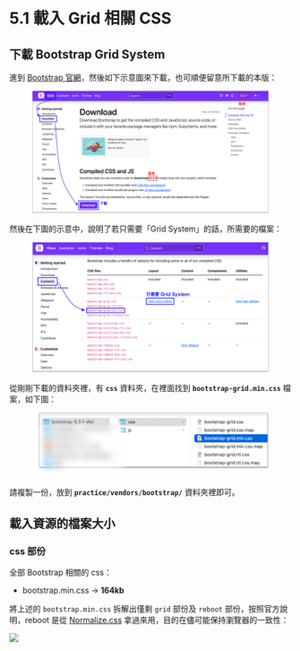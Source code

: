 # 5.1 載入 Grid 相關 CSS

## 下載 Bootstrap Grid System

進到 [Bootstrap 官網](https://getbootstrap.com/)，然後如下示意圖來下載，也可順便留意所下載的本版：

<figure><img src="../.gitbook/assets/bootstrap_download.png" alt=""><figcaption></figcaption></figure>

然後在下圖的示意中，說明了若只需要「Grid System」的話，所需要的檔案：

<figure><img src="../.gitbook/assets/bootstrap_grid_system.png" alt=""><figcaption></figcaption></figure>

從剛剛下載的資料夾裡，有 **`css`** 資料夾，在裡面找到 **`bootstrap-grid.min.css`** 檔案，如下圖：

<figure><img src="../.gitbook/assets/bootstrap_grid_file_hint.png" alt=""><figcaption></figcaption></figure>

請複製一份，放到 **`practice/vendors/bootstrap/`** 資料夾裡即可。



## 載入資源的檔案大小

### css 部份

全部 Bootstrap 相關的 css：

* bootstrap.min.css → **164kb**



將上述的 `bootstrap.min.css` 拆解出僅剩 `grid` 部份及 `reboot` 部份，按照官方說明，reboot 是從 [Normalize.css](https://necolas.github.io/normalize.css/) 拿過來用，目的在儘可能保持瀏覽器的一致性：

![](../.gitbook/assets/bootstrap5\_grid\_css.png)
